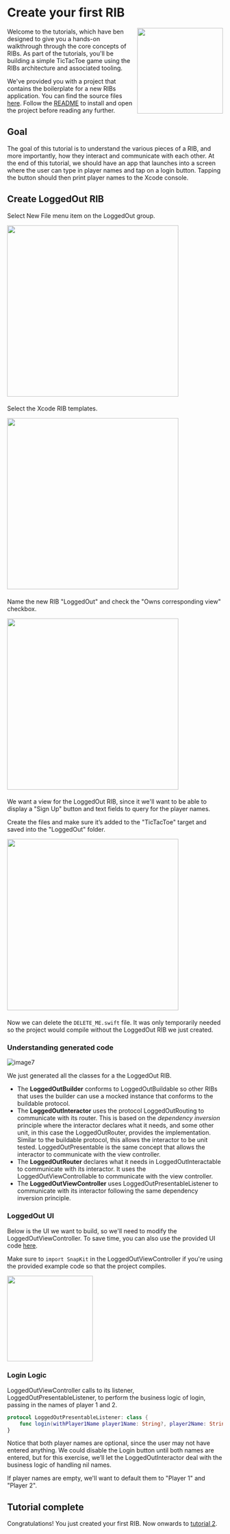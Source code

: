 # Create your first RIB

<img align="right" src="https://github.com/uber/ribs/blob/assets/tutorial_assets/ios/tutorial1-create-a-rib/images/image1.jpg" width="200" />

Welcome to the tutorials, which have ben designed to give you a hands-on walkthrough through the core concepts of RIBs. As part of the tutorials, you'll be building a simple TicTacToe game using the RIBs architecture and associated tooling. 

We've provided you with a project that contains the boilerplate for a new RIBs application. You can find the source files [here](https://github.com/uber/RIBs/tree/master/ios/tutorials/tutorial1). Follow the [README](https://github.com/uber/RIBs/tree/master/ios/tutorials/tutorial1/README.md) to install and open the project before reading any further.

## Goal

The goal of this tutorial is to understand the various pieces of a RIB, and more importantly, how they interact and communicate with each other. At the end of this tutorial, we should have an app that launches into a screen where the user can type in player names and tap on a login button. Tapping the button should then print player names to the Xcode console.

## Create LoggedOut RIB

Select New File menu item on the LoggedOut group.

<img src="https://github.com/uber/ribs/blob/assets/tutorial_assets/ios/tutorial1-create-a-rib/images/image2.jpg" width="400" />  


#### 
Select the Xcode RIB templates.

<img src="https://github.com/uber/ribs/blob/assets/tutorial_assets/ios/tutorial1-create-a-rib/images/image3.jpg" width="400" />   

#### 
Name the new RIB "LoggedOut" and check the "Owns corresponding view" checkbox.
 
<img src="https://github.com/uber/ribs/blob/assets/tutorial_assets/ios/tutorial1-create-a-rib/images/image4.jpg" width="400" />   

#### 
We want a view for the LoggedOut RIB, since it we'll want to be able to display a "Sign Up" button and text fields to query for the player names. 

Create the files and make sure it’s added to the "TicTacToe" target and saved into the "LoggedOut" folder. 
 
<img src="https://github.com/uber/ribs/blob/assets/tutorial_assets/ios/tutorial1-create-a-rib/images/image5.jpg" width="400" /> 

#### 
Now we can delete the `DELETE_ME.swift` file. It was only temporarily needed so the project would compile without the LoggedOut RIB we just created.  

### Understanding generated code

![image7](https://github.com/uber/ribs/blob/assets/tutorial_assets/ios/tutorial1-create-a-rib/images/image7.jpg)

We just generated all the classes for a the LoggedOut RIB.

* The **LoggedOutBuilder** conforms to LoggedOutBuildable so other RIBs that uses the builder can use a mocked instance that conforms to the buildable protocol.
* The **LoggedOutInteractor** uses the protocol LoggedOutRouting to communicate with its router. This is based on the _dependency inversion_ principle where the interactor declares what it needs, and some other unit, in this case the LoggedOutRouter, provides the implementation. Similar to the buildable protocol, this allows the interactor to be unit tested. LoggedOutPresentable is the same concept that allows the interactor to communicate with the view controller.
* The **LoggedOutRouter** declares what it needs in LoggedOutInteractable to communicate with its interactor. It uses the LoggedOutViewControllable to communicate with the view controller.
* The **LoggedOutViewController** uses LoggedOutPresentableListener to communicate with its interactor following the same dependency inversion principle.

### LoggedOut UI

Below is the UI we want to build, so we'll need to modify the LoggedOutViewController. To save time, you can also use the provided UI code [here](https://github.com/uber/ribs/blob/assets/tutorial_assets/ios/tutorial1-create-a-rib/source/source1.swift?raw=true). 

Make sure to `import SnapKit` in the LoggedOutViewController if you're using the provided example code so that the project compiles.

<img src="https://github.com/uber/ribs/blob/assets/tutorial_assets/ios/tutorial1-create-a-rib/images/image1.jpg" width="200" />


### Login Logic

LoggedOutViewController calls to its listener, LoggedOutPresentableListener, to perform the business logic of login, passing in the names of player 1 and 2.

```swift
protocol LoggedOutPresentableListener: class {
    func login(withPlayer1Name player1Name: String?, player2Name: String?)
}
```

Notice that both player names are optional, since the user may not have entered anything. We could disable the Login button until both names are entered, but for this exercise, we’ll let the LoggedOutInteractor deal with the business logic of handling nil names.

If player names are empty, we'll want to default them to "Player 1" and "Player 2".

## Tutorial complete
Congratulations! You just created your first RIB. Now onwards to [tutorial 2](iOS-Tutorial-2).